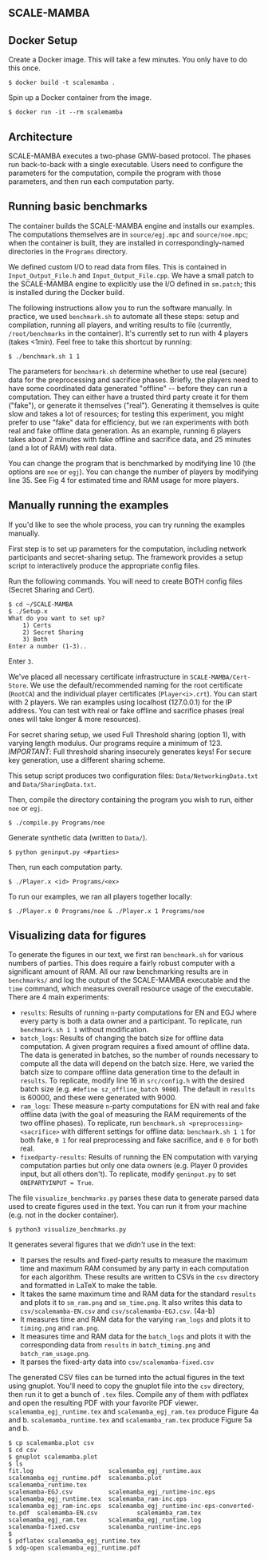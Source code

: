 ## SCALE-MAMBA

## Docker Setup
Create a Docker image. This will take a few minutes. You only have to do this
once.
```
$ docker build -t scalemamba .
```
Spin up a Docker container from the image. 
```
$ docker run -it --rm scalemamba 
```

## Architecture
SCALE-MAMBA executes a two-phase GMW-based protocol. 
The phases run back-to-back with a single executable.
Users need to configure the parameters for the computation, compile the program
with those parameters, and then run each computation party.

## Running basic benchmarks

The container builds the SCALE-MAMBA engine and installs our examples. The computations themselves are in `source/egj.mpc` and `source/noe.mpc`; when the container is built, they are installed in correspondingly-named directories in the `Programs` directory.

We defined custom I/O to read data from files. This is contained in `Input_Output_File.h` and `Input_Output_File.cpp`. We have a small patch to the SCALE-MAMBA engine to explicitly use the I/O defined in `sm.patch`; this is installed during the Docker build.

The following instructions allow you to run the software manually. In practice, we used `benchmark.sh` to automate all these steps: setup and compilation, running all players, and writing results to file (currently, `/root/benchmarks` in the container). It's currently set to run with 4 players (takes <1min). Feel free to take this shortcut by running:

```
$ ./benchmark.sh 1 1
```

The parameters for `benchmark.sh` determine whether to use real (secure) data for the preprocessing and sacrifice phases. Briefly, the players need to have some coordinated data generated "offline" -- before they can run a computation. They can either have a trusted third party create it for them ("fake"), or generate it themselves ("real"). Generating it themselves is quite slow and takes a lot of resources; for testing this experiment, you might prefer to use "fake" data for efficiency, but we ran experiments with both real and fake offline data generation.
As an example, running 6 players takes about 2 minutes with fake offline and sacrifice data, and 25 minutes (and a lot of RAM) with real data.

You can change the program that is benchmarked by modifying line 10 (the options are `noe` or `egj`). You can change the number of players by modifying line 35. See Fig 4 for estimated time and RAM usage for more players.

## Manually running the examples
If you'd like to see the whole process, you can try running the examples manually.

First step is to set up parameters for the computation, including network
participants and secret-sharing setup. The framework provides a setup script to
interactively produce the appropriate config files.

Run the following commands. You will need to create BOTH config files (Secret
Sharing and Cert). 
```
$ cd ~/SCALE-MAMBA
$ ./Setup.x
What do you want to set up?
    1) Certs
    2) Secret Sharing
    3) Both
Enter a number (1-3)..
```
Enter `3`.

We've placed all necessary certificate infrastructure in `SCALE-MAMBA/Cert-Store`. We use the default/recommended naming for the root certificate (`RootCA`) and the individual player certificates (`Player<i>.crt`). You can start with 2 players. We ran examples using localhost (127.0.0.1) for the IP address. You can test with real or fake offline and sacrifice phases (real ones will take longer & more resources).

For secret sharing setup, we used Full Threshold sharing (option 1), with
varying length modulus. Our programs require a minimum of 123. _IMPORTANT_: Full
threshold sharing insecurely generates keys! For secure key generation, use a
different sharing scheme.

This setup script produces two configuration files: `Data/NetworkingData.txt` and
`Data/SharingData.txt`.

Then, compile the directory containing the program you wish to run, either `noe` or `egj`.
```
$ ./compile.py Programs/noe
```
Generate synthetic data (written to `Data/`).
```
$ python geninput.py <#parties>
```

Then, run each computation party. 
```
$ ./Player.x <id> Programs/<ex>
```

To run our examples, we ran all players together locally:
```
$ ./Player.x 0 Programs/noe & ./Player.x 1 Programs/noe
```


## Visualizing data for figures
To generate the figures in our text, we first ran `benchmark.sh` for various numbers of parties. This does require a fairly robust computer with a significant amount of RAM. All our raw benchmarking results are in `benchmarks/` and log the output of the SCALE-MAMBA executable and the `time` command, which measures overall resource usage of the executable. There are 4 main experiments:
- `results`: Results of running `n`-party computations for EN and EGJ where every party is both a data owner and a participant. To replicate, run `benchmark.sh 1 1` without modification.
- `batch_logs`: Results of changing the batch size for offline data computation. A given program requires a fixed amount of offline data. The data is generated in batches, so the number of rounds necessary to compute all the data will depend on the batch size. Here, we varied the batch size to compare offline data generation time to the default in `results`. To replicate, modify line 16 in `src/config.h` with the desired batch size (e.g. `#define sz_offline_batch 9000`). The default in `results` is 60000, and these were generated with 9000.
- `ram_logs`: These measure `n`-party computations for EN with real and fake offline data (with the goal of measuring the RAM requirements of the two offline phases). To replicate, run `benchmark.sh <preprocessing> <sacrifice>` with different settings for offline data: `benchmark.sh 1 1` for both fake, `0 1` for real preprocessing and fake sacrifice, and `0 0` for both real.
- `fixedparty-results`: Results of running the EN computation with varying computation parties but only one data owners (e.g. Player 0 provides input, but all others don't). To replicate, modify `geninput.py` to set `ONEPARTYINPUT = True`.

The file `visualize_benchmarks.py` parses these data to generate parsed data used to create figures used in the text. You can run it from your machine (e.g. not in the docker container).
```
$ python3 visualize_benchmarks.py
```
It generates several figures that we _didn't_ use in the text:
- It parses the results and fixed-party results to measure the maximum time and maximum RAM consumed by any party in each computation for each algorithm. These results are written to CSVs in the `csv` directory and formatted in LaTeX to make the table.
- It takes the same maximum time and RAM data for the standard `results` and plots it to `sm_ram.png` and `sm_time.png`. It also writes this data to `csv/scalemamba-EN.csv` and `csv/scalemamba-EGJ.csv`. (4a-b)
- It measures time and RAM data for the varying `ram_logs` and plots it to `timing.png` and `ram.png`.
- It measures time and RAM data for the `batch_logs` and plots it with the corresponding data from `results` in `batch_timing.png` and `batch_ram_usage.png`.
- It parses the fixed-arty data into `csv/scalemamba-fixed.csv`

The generated CSV files can be turned into the actual figures in the text using gnuplot. You'll need to copy the gnuplot file into the `csv` directory, then run it to get a bunch of `.tex`
files. Compile any of them with pdflatex and open the resulting PDF with your favorite PDF viewer. `scalemamba_egj_runtime.tex` and `scalemamba_egj_ram.tex` produce Figure 4a and b. `scalemamba_runtime.tex` and `scalemamba_ram.tex` produce Figure 5a and b. 

```
$ cp scalemamba.plot csv
$ cd csv
$ gnuplot scalemamba.plot
$ ls
fit.log                     scalemamba_egj_runtime.aux                       scalemamba_egj_runtime.pdf  scalemamba.plot             scalemamba_runtime.tex
scalemamba-EGJ.csv          scalemamba_egj_runtime-inc.eps                   scalemamba_egj_runtime.tex  scalemamba_ram-inc.eps
scalemamba_egj_ram-inc.eps  scalemamba_egj_runtime-inc-eps-converted-to.pdf  scalemamba-EN.csv           scalemamba_ram.tex
scalemamba_egj_ram.tex      scalemamba_egj_runtime.log                       scalemamba-fixed.csv        scalemamba_runtime-inc.eps
$
$ pdflatex scalemamba_egj_runtime.tex
$ xdg-open scalemamba_egj_runtime.pdf
```
